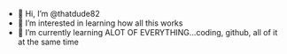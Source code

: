 - 👋 Hi, I’m @thatdude82
- 👀 I’m interested in learning how all this works
- 🌱 I’m currently learning ALOT OF EVERYTHING...coding, github, all of it at the same time

<!---
thatdude82/thatdude82 is a ✨ special ✨ repository because its `README.md` (this file) appears on your GitHub profile.
You can click the Preview link to take a look at your changes.
--->
